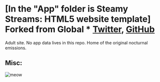 # [In the "App" folder is Steamy Streams: HTML5 website template] Forked from Global *  [Twitter](https://twitter.com/BuckyMaler), [GitHub](https://github.com/BuckyMaler)


Adult site. No app data lives in this repo. Home of the original nocturnal emissions.




## Misc:

![meow](https://github.com/steamystreams/steamystreams.github.io/blob/main/sm_stream.gif)
